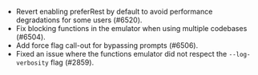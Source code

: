 - Revert enabling preferRest by default to avoid performance degradations for some users (#6520).
- Fix blocking functions in the emulator when using multiple codebases (#6504).
- Add force flag call-out for bypassing prompts (#6506).
- Fixed an issue where the functions emulator did not respect the `--log-verbosity` flag (#2859).
